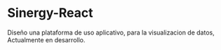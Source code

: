 # Sinergy-React
Diseño una plataforma de uso aplicativo, para la visualizacion de datos, Actualmente  en desarrollo.
